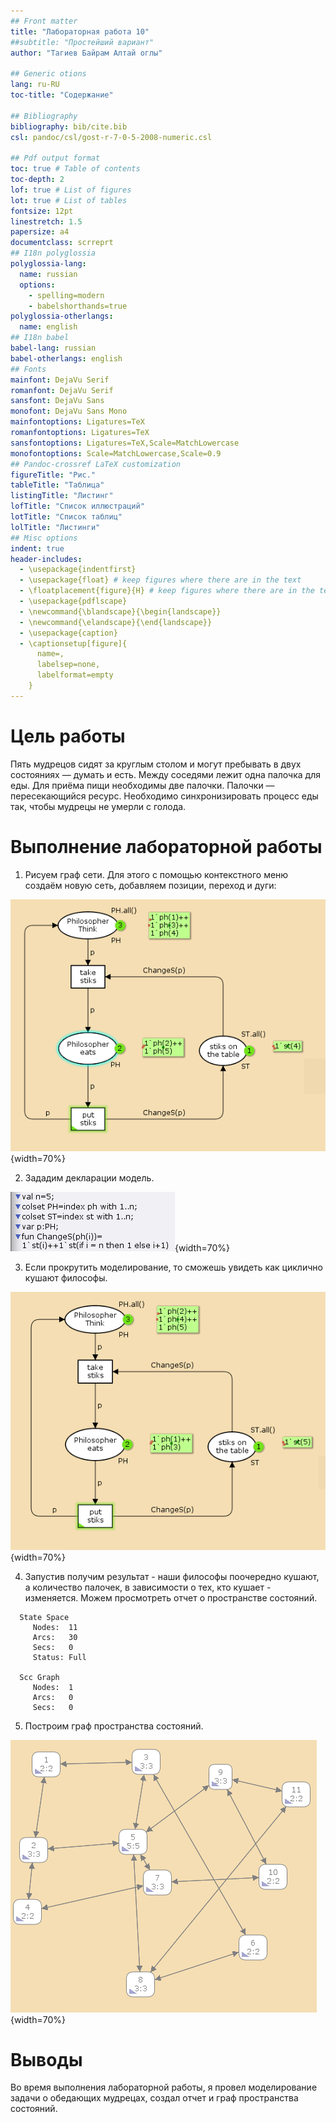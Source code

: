 ```yaml
---
## Front matter
title: "Лабораторная работа 10"
##subtitle: "Простейший вариант"
author: "Тагиев Байрам Алтай оглы"

## Generic otions
lang: ru-RU
toc-title: "Содержание"

## Bibliography
bibliography: bib/cite.bib
csl: pandoc/csl/gost-r-7-0-5-2008-numeric.csl

## Pdf output format
toc: true # Table of contents
toc-depth: 2
lof: true # List of figures
lot: true # List of tables
fontsize: 12pt
linestretch: 1.5
papersize: a4
documentclass: scrreprt
## I18n polyglossia
polyglossia-lang:
  name: russian
  options:
	- spelling=modern
	- babelshorthands=true
polyglossia-otherlangs:
  name: english
## I18n babel
babel-lang: russian
babel-otherlangs: english
## Fonts
mainfont: DejaVu Serif
romanfont: DejaVu Serif
sansfont: DejaVu Sans
monofont: DejaVu Sans Mono
mainfontoptions: Ligatures=TeX
romanfontoptions: Ligatures=TeX
sansfontoptions: Ligatures=TeX,Scale=MatchLowercase
monofontoptions: Scale=MatchLowercase,Scale=0.9
## Pandoc-crossref LaTeX customization
figureTitle: "Рис."
tableTitle: "Таблица"
listingTitle: "Листинг"
lofTitle: "Список иллюстраций"
lotTitle: "Список таблиц"
lolTitle: "Листинги"
## Misc options
indent: true
header-includes:
  - \usepackage{indentfirst}
  - \usepackage{float} # keep figures where there are in the text
  - \floatplacement{figure}{H} # keep figures where there are in the text 
  - \usepackage{pdflscape}
  - \newcommand{\blandscape}{\begin{landscape}}
  - \newcommand{\elandscape}{\end{landscape}}
  - \usepackage{caption}
  - \captionsetup[figure]{
      name=,
      labelsep=none,
      labelformat=empty
    }
---
```


# Цель работы

Пять мудрецов сидят за круглым столом и могут пребывать в двух состояниях — думать и есть. Между соседями лежит одна палочка для еды. Для приёма пищи необходимы две палочки. Палочки — пересекающийся ресурс. Необходимо синхронизировать процесс еды так, чтобы мудрецы не умерли с голода.

# Выполнение лабораторной работы

1. Рисуем граф сети. Для этого с помощью контекстного меню создаём новую сеть, добавляем позиции, переход и дуги:

![Граф сети модели](./image/1.png){width=70%}

2. Зададим декларации модель.

![Декларации модели](./image/2.png){width=70%}

3. Если прокрутить моделирование, то сможешь увидеть как циклично кушают философы.

![Граф сети модели](./image/3.png){width=70%}

4. Запустив получим результат - наши философы поочередно кушают, а количество палочек, в зависимости о тех, кто кушает - изменяется. Можем просмотреть отчет о пространстве состояний.

```
  State Space
     Nodes:  11
     Arcs:   30
     Secs:   0
     Status: Full

  Scc Graph
     Nodes:  1
     Arcs:   0
     Secs:   0
```

5. Построим граф пространства состояний.

![Пространство состояний для модели "Накорми студентов"](./image/4.png){width=70%}

# Выводы

Во время выполнения лабораторной работы, я провел моделирование задачи о обедающих мудрецах, создал отчет и граф пространства состояний.
